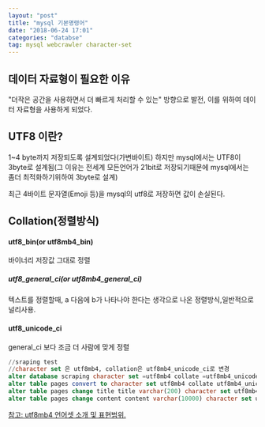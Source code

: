 ```yaml
---
layout: "post"
title: "mysql 기본명령어"
date: "2018-06-24 17:01"
categories: "databse"
tag: mysql webcrawler character-set
---
```


## 데이터 자료형이 필요한 이유

"더작은 공간을 사용하면서 더 빠르게 처리할 수 있는" 방향으로 발전, 이를 위하여 데이터 자료형을 사용하게 되었다.

## UTF8 이란?

1~4 byte까지 저장되도록 설계되었다(가변바이트)
하지만 mysql에서는 UTF8이 3byte로 설계됨(그 이유는 전세계 모든언어가 21bit로 저장되기때문에 mysql에서는 좀더 최적화하기위하여 3byte로 설계)

최근 4바이트 문자열(Emoji 등)을 mysql의 utf8로 저장하면 값이 손실된다.

## Collation(정렬방식)

#### utf8_bin(or utf8mb4_bin)
바이너리 저장값 그대로 정렬

##### utf8_general_ci(or utf8mb4_general_ci)
텍스트를 정렬할때, a 다음에 b가 나타나야 한다는 생각으로 나온 정렬방식,일반적으로 널리사용.

#### utf8_unicode_ci
general_ci 보다 조금 더 사람에 맞게 정렬


```sql
//sraping test
//character set 은 utf8mb4, collation은 utf8mb4_unicode_ci로 변경
alter database scraping character set =utf8mb4 collate =utf8mb4_unicode_ci;
alter table pages convert to character set utf8mb4 collate utf8mb4_unicode_ci;
alter table pages change title title varchar(200) character set utf8mb4 collate utf8mb4_unicode_ci;
alter table pages change content content varchar(10000) character set utf8mb4 collate utf8mb4_unicode_ci;
```

[참고: utf8mb4 언어셋 소개 및 표현범위.](https://blog.lael.be/post/917)
